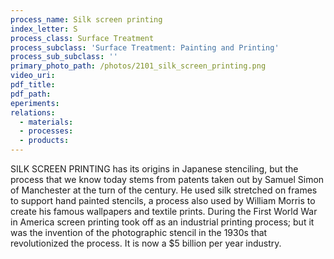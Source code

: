 ```yaml
---
process_name: Silk screen printing
index_letter: S
process_class: Surface Treatment
process_subclass: 'Surface Treatment: Painting and Printing'
process_sub_subclass: ''
primary_photo_path: /photos/2101_silk_screen_printing.png
video_uri:
pdf_title:
pdf_path:
eperiments:
relations:
  - materials:
  - processes:
  - products:
---
```


SILK SCREEN PRINTING has its origins in Japanese stenciling, but the process that we know today stems from patents taken out by Samuel Simon of Manchester at the turn of the century. He used silk stretched on frames to support hand painted stencils, a process also used by William Morris to create his famous wallpapers and textile prints. During the First World War in America screen printing took off as an industrial printing process; but it was the invention of the photographic stencil in the 1930s that revolutionized the process. It is now a $5 billion per year industry.